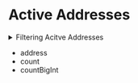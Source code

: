 
# Active Addresses

<details>
<summary>Filtering Acitve Addresses</summary>

- amount
- currency
- date
- entityId
- external
- height
- options
- receiver
- sender
- success
- time
- txFrom
- txHash

</details>

- address
- count
- countBigInt